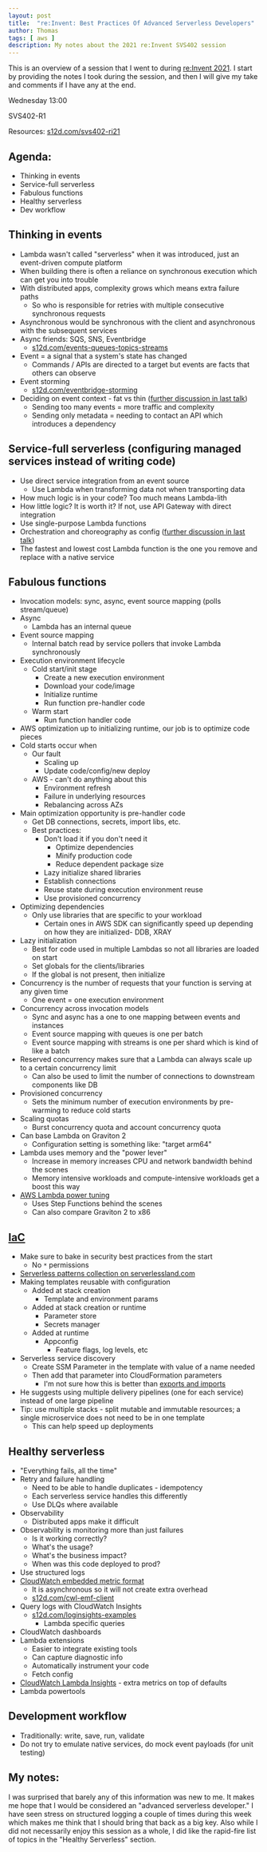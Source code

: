```yaml
---
layout: post
title:  "re:Invent: Best Practices Of Advanced Serverless Developers"
author: Thomas
tags: [ aws ]
description: My notes about the 2021 re:Invent SVS402 session
---
```


This is an overview of a session that I went to during [re:Invent 2021](/blog/reinvent-2021). I start by providing the notes I took during the session, and then I will give my take and comments if I have any at the end.

Wednesday 13:00

SVS402-R1

Resources: [s12d.com/svs402-ri21](s12d.com/svs402-ri21)

## Agenda:
- Thinking in events
- Service-full serverless
- Fabulous functions
- Healthy serverless
- Dev workflow

## Thinking in events
- Lambda wasn't called "serverless" when it was introduced, just an event-driven compute platform
- When building there is often a reliance on synchronous execution which can get you into trouble
- With distributed apps, complexity grows which means extra failure paths
  - So who is responsible for retries with multiple consecutive synchronous requests
- Asynchronous would be synchronous with the client and asynchronous with the subsequent services
- Async friends: SQS, SNS, Eventbridge
  - [s12d.com/events-queues-topics-streams](s12d.com/events-queues-topics-streams)
- Event = a signal that a system's state has changed
  - Commands / APIs are directed to a target but events are facts that others can observe
- Event storming
  - [s12d.com/eventbridge-storming](s12d.com/eventbridge-storming)
- Deciding on event context - fat vs thin ([further discussion in last talk](/blog/reinvent-building-next-gen-applications-with-event-driven-architectures))
  - Sending too many events = more traffic and complexity
  - Sending only metadata = needing to contact an API which introduces a dependency

## Service-full serverless (configuring managed services instead of writing code)
- Use direct service integration from an event source
  - Use Lambda when transforming data not when transporting data
- How much logic is in your code? Too much means Lambda-lith
- How little logic? It is worth it? If not, use API Gateway with direct integration
- Use single-purpose Lambda functions
- Orchestration and choreography as config ([further discussion in last talk](/blog/reinvent-building-next-gen-applications-with-event-driven-architectures))
- The fastest and lowest cost Lambda function is the one you remove and replace with a native service

## Fabulous functions
- Invocation models: sync, async, event source mapping (polls stream/queue)
- Async
  - Lambda has an internal queue
- Event source mapping
  - Internal batch read by service pollers that invoke Lambda synchronously
- Execution environment lifecycle
  - Cold start/init stage
    - Create a new execution environment
    - Download your code/image
    - Initialize runtime
    - Run function pre-handler code
  - Warm start
    - Run function handler code
- AWS optimization up to initializing runtime, our job is to optimize code pieces
- Cold starts occur when
  - Our fault
    - Scaling up
    - Update code/config/new deploy
  - AWS - can't do anything about this
    - Environment refresh
    - Failure in underlying resources
    - Rebalancing across AZs
- Main optimization opportunity is pre-handler code
  - Get DB connections, secrets, import libs, etc.
  - Best practices:
    - Don't load it if you don't need it
      - Optimize dependencies
      - Minify production code
      - Reduce dependent package size
    - Lazy initialize shared libraries
    - Establish connections
    - Reuse state during execution environment reuse
    - Use provisioned concurrency
- Optimizing dependencies
  - Only use libraries that are specific to your workload
    - Certain ones in AWS SDK can significantly speed up depending on how they are initialized- DDB, XRAY
- Lazy initialization
  - Best for code used in multiple Lambdas so not all libraries are loaded on start
  - Set globals for the clients/libraries
  - If the global is not present, then initialize
- Concurrency is the number of requests that your function is serving at any given time
  - One event = one execution environment
- Concurrency across invocation models
  - Sync and async has a one to one mapping between events and instances
  - Event source mapping with queues is one per batch
  - Event source mapping with streams is one per shard which is kind of like a batch
- Reserved concurrency makes sure that a Lambda can always scale up to a certain concurrency limit
  - Can also be used to limit the number of connections to downstream components like DB
- Provisioned concurrency
  - Sets the minimum number of execution environments by pre-warming to reduce cold starts
- Scaling quotas
  - Burst concurrency quota and account concurrency quota
- Can base Lambda on Graviton 2
  - Configuration setting is something like: "target arm64"
- Lambda uses memory and the "power lever"
  - Increase in memory increases CPU and network bandwidth behind the scenes
  - Memory intensive workloads and compute-intensive workloads get a boost this way
- [AWS Lambda power tuning](https://github.com/alexcasalboni/aws-Lambda-power-tuning)
  - Uses Step Functions behind the scenes
  - Can also compare Graviton 2 to x86

## [IaC](/blog/gtbwsa-chapter-4-infrastructure-as-code)
- Make sure to bake in security best practices from the start
  - No `*` permissions
- [Serverless patterns collection on serverlessland.com](https://serverlessland.com/patterns)
- Making templates reusable with configuration
  - Added at stack creation
    - Template and environment params
  - Added at stack creation or runtime
    - Parameter store
    - Secrets manager
  - Added at runtime
    - Appconfig
      - Feature flags, log levels, etc
- Serverless service discovery
  - Create SSM Parameter in the template with value of a name needed
  - Then add that parameter into CloudFormation parameters
    - I'm not sure how this is better than [exports and imports](/blog/cloudformation-exports-and-imports)
- He suggests using multiple delivery pipelines (one for each service) instead of one large pipeline
- Tip: use multiple stacks - split mutable and immutable resources; a single microservice does not need to be in one template
  - This can help speed up deployments

## Healthy serverless
- "Everything fails, all the time"
- Retry and failure handling
  - Need to be able to handle duplicates - idempotency
  - Each serverless service handles this differently
  - Use DLQs where available
- Observability
  - Distributed apps make it difficult
- Observability is monitoring more than just failures
  - Is it working correctly?
  - What's the usage?
  - What's the business impact?
  - When was this code deployed to prod?
- Use structured logs
- [CloudWatch embedded metric format](https://docs.aws.amazon.com/AmazonCloudWatch/latest/monitoring/CloudWatch_Embedded_Metric_Format_Specification.html)
  - It is asynchronous so it will not create extra overhead
  - [s12d.com/cwl-emf-client](s12d.com/cwl-emf-client)
- Query logs with CloudWatch Insights
  - [s12d.com/loginsights-examples](s12d.com/loginsights-examples)
    - Lambda specific queries
- CloudWatch dashboards
- Lambda extensions
  - Easier to integrate existing tools
  - Can capture diagnostic info
  - Automatically instrument your code
  - Fetch config
- [CloudWatch Lambda Insights](https://docs.aws.amazon.com/AmazonCloudWatch/latest/monitoring/Lambda-Insights-Getting-Started.html) - extra metrics on top of defaults
- Lambda powertools

## Development workflow
- Traditionally: write, save, run, validate
- Do not try to emulate native services, do mock event payloads (for unit testing)

## My notes:

I was surprised that barely any of this information was new to me. It makes me hope that I would be considered an "advanced serverless developer." I have seen stress on structured logging a couple of times during this week which makes me think that I should bring that back as a big key. Also while I did not necessarily enjoy this session as a whole, I did like the rapid-fire list of topics in the "Healthy Serverless" section.

